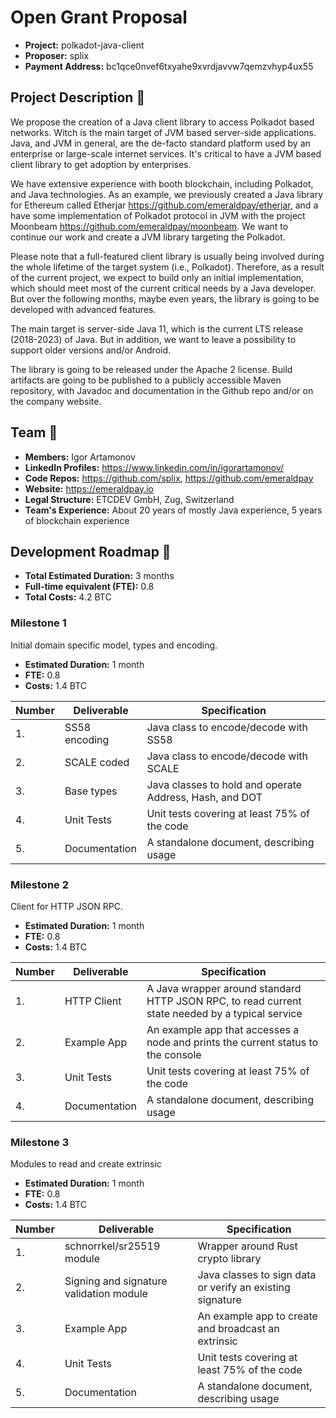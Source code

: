 # Open Grant Proposal

* **Project:** polkadot-java-client
* **Proposer:** splix
* **Payment Address:**  bc1qce0nvef6txyahe9xvrdjavvw7qemzvhyp4ux55

## Project Description :page_facing_up: 

We propose the creation of a Java client library to access Polkadot based networks. 
Witch is the main target of JVM based server-side applications. 
Java, and JVM in general, are the de-facto standard platform used by an enterprise or large-scale internet services. 
It's critical to have a JVM based client library to get adoption by enterprises. 

We have extensive experience with booth blockchain, including Polkadot, and Java technologies. 
As an example, we previously created a Java library for Ethereum called Etherjar https://github.com/emeraldpay/etherjar, and a have some implementation of Polkadot protocol in JVM with the project Moonbeam https://github.com/emeraldpay/moonbeam. 
We want to continue our work and create a JVM library targeting the Polkadot.

Please note that a full-featured client library is usually being involved during the whole lifetime of the target system (i.e., Polkadot).
Therefore, as a result of the current project, we expect to build only an initial implementation, which should meet most of the current critical needs by a Java developer.
But over the following months, maybe even years, the library is going to be developed with advanced features.

The main target is server-side Java 11, which is the current LTS release (2018-2023) of Java. 
But in addition, we want to leave a possibility to support older versions and/or Android.

The library is going to be released under the Apache 2 license. 
Build artifacts are going to be published to a publicly accessible Maven repository, with Javadoc and documentation in the Github repo and/or on the company website.  

## Team :busts_in_silhouette:

* **Members:** Igor Artamonov
* **LinkedIn Profiles:** https://www.linkedin.com/in/igorartamonov/
* **Code Repos:** https://github.com/splix, https://github.com/emeraldpay
* **Website:**	https://emeraldpay.io
* **Legal Structure:** ETCDEV GmbH, Zug, Switzerland 
* **Team's Experience:** About 20 years of mostly Java experience, 5 years of blockchain experience

## Development Roadmap :nut_and_bolt: 

* **Total Estimated Duration:** 3 months
* **Full-time equivalent (FTE):**  0.8 
* **Total Costs:** 4.2 BTC

### Milestone 1

Initial domain specific model, types and encoding.

* **Estimated Duration:** 1 month 
* **FTE:** 0.8
* **Costs:** 1.4 BTC

| Number | Deliverable | Specification | 
| ------------- | ------------- | ------------- |
| 1. | SS58 encoding | Java class to encode/decode with SS58 |  
| 2. | SCALE coded | Java class to encode/decode with SCALE |
| 3. | Base types | Java classes to hold and operate Address, Hash, and DOT |
| 4. | Unit Tests | Unit tests covering at least 75% of the code |
| 5. | Documentation | A standalone document, describing usage |  

### Milestone 2

Client for HTTP JSON RPC.

* **Estimated Duration:** 1 month 
* **FTE:** 0.8
* **Costs:** 1.4 BTC

| Number | Deliverable | Specification | 
| ------------- | ------------- | ------------- |
| 1. | HTTP Client | A Java wrapper around standard HTTP JSON RPC, to read current state needed by a typical service |
| 2. | Example App | An example app that accesses a node and prints the current status to the console |
| 3. | Unit Tests | Unit tests covering at least 75% of the code |
| 4. | Documentation | A standalone document, describing usage |

### Milestone 3

Modules to read and create extrinsic

* **Estimated Duration:** 1 month 
* **FTE:** 0.8
* **Costs:** 1.4 BTC

| Number | Deliverable | Specification | 
| ------------- | ------------- | ------------- |
| 1. | schnorrkel/sr25519 module | Wrapper around Rust crypto library |  
| 2. | Signing and signature validation module | Java classes to sign data or verify an existing signature |
| 3. | Example App | An example app to create and broadcast an extrinsic |
| 4. | Unit Tests | Unit tests covering at least 75% of the code |
| 5. | Documentation | A standalone document, describing usage |   
 
